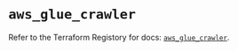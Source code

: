 # `aws_glue_crawler`

Refer to the Terraform Registory for docs: [`aws_glue_crawler`](https://registry.terraform.io/providers/hashicorp/aws/5.8.0/docs/resources/glue_crawler).
